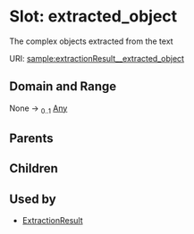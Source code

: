 
# Slot: extracted_object


The complex objects extracted from the text

URI: [sample:extractionResult__extracted_object](http://w3id.org/ontogpt/environmental-sample/extractionResult__extracted_object)


## Domain and Range

None &#8594;  <sub>0..1</sub> [Any](Any.md)

## Parents


## Children


## Used by

 * [ExtractionResult](ExtractionResult.md)
